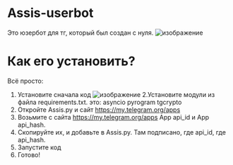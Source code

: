# Assis-userbot
Это юзербот для тг, который был создан с нуля.
![изображение](https://github.com/Blaing7542/Assis-userbot/assets/127663348/504b2ac5-9182-4151-aed6-8f5a99fcac13)
# Как его установить?

Всё просто:
1. Установите сначала код
![изображение](https://github.com/Blaing7542/Assis-userbot/assets/127663348/383601e7-030f-4b11-84e3-5cfcc54c4608)
2.Установите модули из файла requirements.txt. это:
asyncio
pyrogram
tgcrypto
3. Откройте Assis.py и сайт https://my.telegram.org/apps
4. Возьмите с сайта https://my.telegram.org/apps App api_id и App api_hash.
5. Скопируйте их, и добавьте в Assis.py. Там подписано, где api_id, где api_hash.
6. Запустите код
7. Готово!
